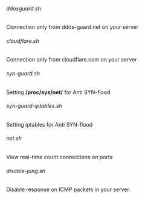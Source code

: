 ###### ddosguard.sh
Connection only from ddos-guard.net on your server


###### cloudflare.sh
Connection only from cloudflare.com on your server


###### syn-guard.sh
Setting **/proc/sys/net/** for Anti SYN-flood


###### syn-guard-iptables.sh
Setting iptables for Anti SYN-flood


###### net.sh
View real-time count connections on ports

###### disable-ping.sh
Disable response on ICMP packets in your server.
